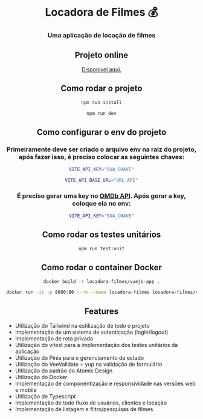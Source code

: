 <div align="center">

# Locadora de Filmes 💰

### Uma aplicação de locação de filmes

## Projeto online

<a href="https://locadora-filmes.vercel.app">Disponível aqui. <a/>

## Como rodar o projeto

```bash
npm run install
```

```bash
npm run dev
```

## Como configurar o env do projeto

<h3>Primeiramente deve ser criado o arquivo env na raiz do projeto, após fazer isso, é preciso colocar as seguintes chaves:</h3>

```bash
VITE_API_KEY="SUA_CHAVE"

VITE_API_BASE_URL="URL_API"
```

<h3>É preciso gerar uma key no <a href="https://www.omdbapi.com/apikey.aspx">OMDb API<a/>. Após gerar a key, coloque ela no env:</h3>

```bash
VITE_API_KEY="SUA_CHAVE"
```

## Como rodar os testes unitários

```bash
npm run test:unit
```

## Como rodar o container Docker

```bash
docker build -t locadora-filmes/vuejs-app .
```

```bash
docker run -it -p 8080:80 --rm --name locadora-filmes locadora-filmes/vuejs-app
```

## Features

<div align="left">

- Utilização do Tailwind na estilização de todo o projeto
- Implementação de um sistema de autenticação (login/logout)
- Implementação de rota privada
- Utilização do vitest para a implementação dos testes unitários da aplicação
- Utilização do Pinia para o gerenciamento de estado
- Utilização do VeeValidate + yup na validação de formulário
- Utilização do padrão do Atomic Design
- Utilização do Docker
- Implementação de componentização e responsividade nas versões web e mobile
- Utilização de Typescript
- Implementação de todo fluxo de usuários, clientes e locação
- Implementação de listagem e filtro/pesquisas de filmes

</div>

